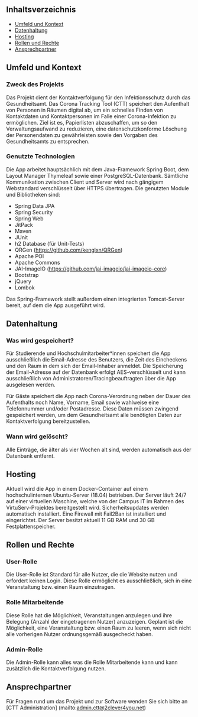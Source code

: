 

## Inhaltsverzeichnis

 - [Umfeld und Kontext](#Umfeld-und-Kontext)
 - [Datenhaltung](#Datenhaltung)
 - [Hosting](#Hosting)
 - [Rollen und Rechte](#Rollen-und-Rechte)
 - [Ansprechpartner](#Ansprechpartner)

## Umfeld und Kontext
### Zweck des Projekts
Das Projekt dient der Kontaktverfolgung für den Infektionsschutz durch das Gesundheitsamt. Das Corona Tracking Tool (CTT) speichert den Aufenthalt von Personen in Räumen digital ab, um ein schnelles Finden von Kontaktdaten und Kontaktpersonen im Falle einer Corona-Infektion zu ermöglichen. Ziel ist es, Papierlisten abzuschaffen, um so den Verwaltungsaufwand zu reduzieren, eine datenschutzkonforme Löschung der Personendaten zu gewährleisten sowie den Vorgaben des Gesundheitsamts zu entsprechen.

### Genutzte Technologien
Die App arbeitet hauptsächlich mit dem Java-Framework Spring Boot, dem Layout Manager Thymeleaf sowie einer PostgreSQL-Datenbank.
Sämtliche Kommunikation zwischen Client und Server wird nach gängigem Webstandard verschlüsselt über HTTPS übertragen.
Die genutzten Module und Bibliotheken sind:
 - Spring Data JPA
 - Spring Security
 - Spring Web
 - JitPack
 - Maven
 - JUnit
 - h2 Database (für Unit-Tests)
 - QRGen (https://github.com/kenglxn/QRGen)
 - Apache POI
 - Apache Commons
 - JAI-ImageIO (https://github.com/jai-imageio/jai-imageio-core)
 - Bootstrap
 - jQuery
 - Lombok

Das Spring-Framework stellt außerdem einen integrierten Tomcat-Server bereit, auf dem die App ausgeführt wird.

## Datenhaltung

### Was wird gespeichert?
Für Studierende und Hochschulmitarbeiter*innen speichert die App ausschließlich die Email-Adresse des Benutzers, die Zeit des Eincheckens und den Raum in dem sich der Email-Inhaber anmeldet. Die Speicherung der Email-Adresse auf der Datenbank erfolgt AES-verschlüsselt und kann ausschließlich von Administratoren/Tracingbeauftragten über die App ausgelesen werden.

Für Gäste speichert die App nach Corona-Verordnung neben der Dauer des Aufenthalts noch Name, Vorname, Email sowie wahlweise eine Telefonnummer und/oder Postadresse. Diese Daten müssen zwingend gespeichert werden, um dem Gesundheitsamt alle benötigten Daten zur Kontaktverfolgung bereitzustellen.

### Wann wird gelöscht?
Alle Einträge, die älter als vier Wochen alt sind, werden automatisch aus der Datenbank entfernt.

## Hosting
Aktuell wird die App in einem Docker-Container auf einem hochschulinternen Ubuntu-Server (18.04) betrieben. Der Server läuft 24/7 auf einer virtuellen Maschine, welche von der Campus IT im Rahmen des VirtuServ-Projektes bereitgestellt wird. 
Sicherheitsupdates werden automatisch installiert. Eine Firewall mit Fail2Ban ist installiert und eingerichtet. Der Server besitzt aktuell 11 GB RAM und 30 GB Festplattenspeicher.

## Rollen und Rechte
### User-Rolle

Die User-Rolle ist Standard für alle Nutzer, die die Website nutzen und erfordert keinen Login. Diese Rolle ermöglicht es ausschließlich, sich in eine Veranstaltung bzw. einen Raum einzutragen.

###  Rolle Mitarbeitende

Diese Rolle hat die Möglichkeit, Veranstaltungen anzulegen und ihre Belegung (Anzahl der eingetragenen Nutzer) anzuzeigen. Geplant ist die Möglichkeit, eine Veranstaltung bzw. einen Raum zu leeren, wenn sich nicht alle vorherigen Nutzer ordnungsgemäß ausgecheckt haben.

### Admin-Rolle

Die Admin-Rolle kann alles was die Rolle Mitarbeitende kann und kann zusätzlich die Kontaktverfolgung nutzen.

## Ansprechpartner
Für Fragen rund um das Projekt und zur Software wenden Sie sich bitte an [CTT Administration] (mailto:admin.ctt@2clever4you.net)
